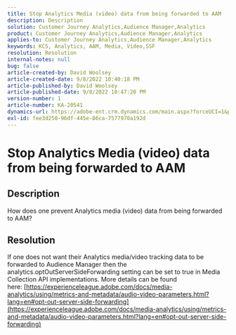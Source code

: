 ```yaml
---
title: Stop Analytics Media (video) data from being forwarded to AAM
description: Description
solution: Customer Journey Analytics,Audience Manager,Analytics
product: Customer Journey Analytics,Audience Manager,Analytics
applies-to: Customer Journey Analytics,Audience Manager,Analytics
keywords: KCS, Analytics, AAM, Media, Video,SSF
resolution: Resolution
internal-notes: null
bug: false
article-created-by: David Woolsey
article-created-date: 9/8/2022 10:40:18 PM
article-published-by: David Woolsey
article-published-date: 9/8/2022 10:47:20 PM
version-number: 1
article-number: KA-20541
dynamics-url: https://adobe-ent.crm.dynamics.com/main.aspx?forceUCI=1&pagetype=entityrecord&etn=knowledgearticle&id=6012852f-c72f-ed11-9db1-00224808613b
exl-id: fee3d250-96df-445e-86ca-7577970a192d
---
```

# Stop Analytics Media (video) data from being forwarded to AAM

## Description

How does one prevent Analytics media (video) data from being forwarded to AAM?

## Resolution


If one does not want their Analytics media/video tracking data to be forwarded to Audience Manager then the analytics.optOutServerSideForwarding setting can be set to true in Media Collection API implementations. More details can be found here: [https://experienceleague.adobe.com/docs/media-analytics/using/metrics-and-metadata/audio-video-parameters.html?lang=en#opt-out-server-side-forwarding](https://experienceleague.adobe.com/docs/media-analytics/using/metrics-and-metadata/audio-video-parameters.html?lang=en#opt-out-server-side-forwarding)
